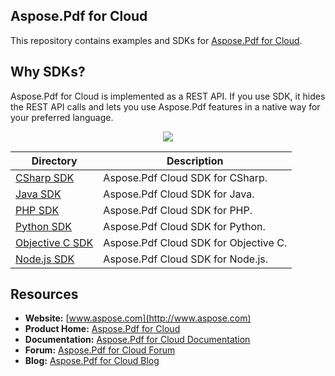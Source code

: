 ## Aspose.Pdf for Cloud
This repository contains examples and SDKs for [Aspose.Pdf for Cloud](http://www.aspose.com/cloud/pdf-api.aspx).

## Why SDKs?
Aspose.Pdf for Cloud is implemented as a REST API. If you use SDK, it hides the REST API calls and lets you use Aspose.Pdf features in a native way for your preferred language.

<p align="center">
  <a title="Download complete Aspose.Pdf for Cloud source code" href="https://github.com/asposepdf/Aspose_Pdf_Cloud/archive/master.zip">
	<img src="https://raw.github.com/AsposeExamples/java-examples-dashboard/master/images/downloadZip-Button-Large.png" />
  </a>
</p>


Directory | Description
--------- | -----------
[CSharp SDK](SDKs/Aspose.Pdf_Cloud_SDK_for_CSharp)  |  Aspose.Pdf Cloud SDK for CSharp.
[Java SDK](SDKs/Aspose.Pdf_Cloud_SDK_for_Java)  |  Aspose.Pdf Cloud SDK for Java.
[PHP SDK](SDKs/Aspose.Pdf_Cloud_SDK_for_PHP)  | Aspose.Pdf Cloud SDK for PHP.
[Python SDK](SDKs/Aspose.Pdf_Cloud_SDK_for_Python)  | Aspose.Pdf Cloud SDK for Python.
[Objective C SDK](SDKs/Aspose.Pdf_Cloud_SDK_for_Objective_C)  | Aspose.Pdf Cloud SDK for Objective C.
[Node.js SDK](SDKs/Aspose.Pdf_Cloud_SDK_for_NodeJS)  | Aspose.Pdf Cloud SDK for Node.js.

## Resources

+ **Website:** [www.aspose.com](http://www.aspose.com)
+ **Product Home:** [Aspose.Pdf for Cloud](http://www.aspose.com/cloud/pdf-api.aspx)
+ **Documentation:** [Aspose.Pdf for Cloud Documentation](http://www.aspose.com/docs/display/pdfcloud/Home)
+ **Forum:** [Aspose.Pdf for Cloud Forum](http://www.aspose.com/community/forums/aspose.pdf-product-family/75/showforum.aspx)
+ **Blog:** [Aspose.Pdf for Cloud Blog](http://www.aspose.com/blogs/aspose-products/aspose-pdf-product-family.html)

